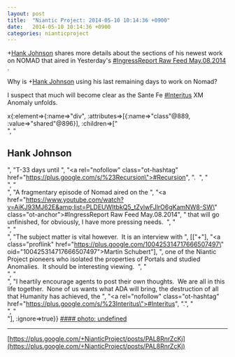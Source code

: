 ```yaml
---
layout: post
title:  "Niantic Project: 2014-05-10 10:14:36 +0900"
date:   2014-05-10 10:14:36 +0900
categories: nianticproject
---
```

+[Hank Johnson](https://plus.google.com/117792105926525258257 "") shares more details about the sections of his newest work on NOMAD that aired in Yesterday's [#IngressReport Raw Feed May.08.2014](https://www.youtube.com/watch?v=AiKJ93MJ62E&amp;list=PLDEUWItbkQ5_tZylwFJlrO6gKamNW8-SW "") .

Why is +[Hank Johnson](https://plus.google.com/117792105926525258257 "") using his last remaining days to work on Nomad?

I suspect that much will become clear as the Sante Fe [#Interitus](https://plus.google.com/s/%23Interitus "") XM Anomaly unfolds.

x{:element=>{:name=>"div", :attributes=>[{:name=>"class"@889, :value=>"shared"@896}], :children=>["<br />", "<h2>Hank Johnson</h2>", "T-33 days until ", "<a rel=\"nofollow\" class=\"ot-hashtag\" href=\"https://plus.google.com/s/%23Recursion\">#Recursion</a>", ".  ", "<br />", "<br />", "A fragmentary episode of Nomad aired on the ", "<a href=\"https://www.youtube.com/watch?v=AiKJ93MJ62E&amp;list=PLDEUWItbkQ5_tZylwFJlrO6gKamNW8-SW\" class=\"ot-anchor\">#IngressReport Raw Feed May.08.2014</a>", " that will go unfinished, for obviously, I have more pressing needs.  ", "<br />", "<br />", "The subject matter is vital however.  It is an interview with ", [["+"], "<a class=\"proflink\" href=\"https://plus.google.com/100425314717666507497\" oid=\"100425314717666507497\">Martin Schubert</a>"], ", one of the Niantic Project pioneers who isolated the properties of Portals and studied Anomalies.  It should be interesting viewing.  ", "<br />", "<br />", "I heartily encourage agents to post their own thoughts.  We are all in this life together.  None of us wants what ADA will bring, the destruction of all that Humanity has achieved, the ", "<a rel=\"nofollow\" class=\"ot-hashtag\" href=\"https://plus.google.com/s/%23Interitus\">#Interitus</a>", ".", "<br />", "<br />"], :ignore=>true}}
[#### photo: undefined](https://lh6.googleusercontent.com/-oEuGkiyqgT0/U217mGdZLSI/AAAAAAAAA74/ZBVojMFLLnY/Schubert.png "")
- - -
[https://plus.google.com/+NianticProject/posts/PAL8RnrZcKj](https://plus.google.com/+NianticProject/posts/PAL8RnrZcKj)
